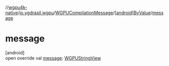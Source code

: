 //[wgpu4k-native](../../../../index.md)/[io.ygdrasil.wgpu](../../index.md)/[WGPUCompilationMessage](../index.md)/[[android]ByValue](index.md)/[message](message.md)

# message

[android]\
open override val [message](message.md): [WGPUStringView](../../-w-g-p-u-string-view/index.md)